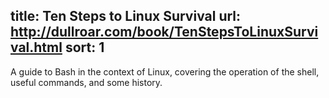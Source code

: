 title: Ten Steps to Linux Survival
url: http://dullroar.com/book/TenStepsToLinuxSurvival.html
sort: 1
---
A guide to Bash in the context of Linux, covering the operation of the shell, useful commands, and some history.
